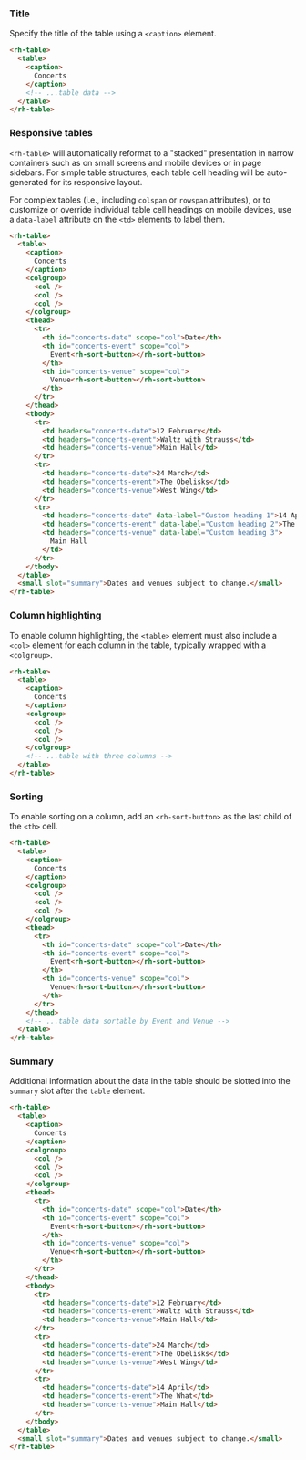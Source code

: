 ### Title

Specify the title of the table using a `<caption>` element.

```html rh-code-block
<rh-table>
  <table>
    <caption>
      Concerts
    </caption>
    <!-- ...table data -->
  </table>
</rh-table>
```

### Responsive tables

`<rh-table>` will automatically reformat to a "stacked" presentation in narrow
containers such as on small screens and mobile devices or in page sidebars. For
simple table structures, each table cell heading will be auto-generated for its
responsive layout.

For complex tables (i.e., including `colspan` or `rowspan` attributes), or to
customize or override individual table cell headings on mobile devices, use a
`data-label` attribute on the `<td>` elements to label them.

```html rh-code-block
<rh-table>
  <table>
    <caption>
      Concerts
    </caption>
    <colgroup>
      <col />
      <col />
      <col />
    </colgroup>
    <thead>
      <tr>
        <th id="concerts-date" scope="col">Date</th>
        <th id="concerts-event" scope="col">
          Event<rh-sort-button></rh-sort-button>
        </th>
        <th id="concerts-venue" scope="col">
          Venue<rh-sort-button></rh-sort-button>
        </th>
      </tr>
    </thead>
    <tbody>
      <tr>
        <td headers="concerts-date">12 February</td>
        <td headers="concerts-event">Waltz with Strauss</td>
        <td headers="concerts-venue">Main Hall</td>
      </tr>
      <tr>
        <td headers="concerts-date">24 March</td>
        <td headers="concerts-event">The Obelisks</td>
        <td headers="concerts-venue">West Wing</td>
      </tr>
      <tr>
        <td headers="concerts-date" data-label="Custom heading 1">14 April</td>
        <td headers="concerts-event" data-label="Custom heading 2">The What</td>
        <td headers="concerts-venue" data-label="Custom heading 3">
          Main Hall
        </td>
      </tr>
    </tbody>
  </table>
  <small slot="summary">Dates and venues subject to change.</small>
</rh-table>
```

### Column highlighting

To enable column highlighting, the `<table>` element must also include a `<col>`
element for each column in the table, typically wrapped with a `<colgroup>`.

```html rh-code-block
<rh-table>
  <table>
    <caption>
      Concerts
    </caption>
    <colgroup>
      <col />
      <col />
      <col />
    </colgroup>
    <!-- ...table with three columns -->
  </table>
</rh-table>
```

### Sorting

To enable sorting on a column, add an `<rh-sort-button>` as the last child of
the `<th>` cell.

```html rh-code-block
<rh-table>
  <table>
    <caption>
      Concerts
    </caption>
    <colgroup>
      <col />
      <col />
      <col />
    </colgroup>
    <thead>
      <tr>
        <th id="concerts-date" scope="col">Date</th>
        <th id="concerts-event" scope="col">
          Event<rh-sort-button></rh-sort-button>
        </th>
        <th id="concerts-venue" scope="col">
          Venue<rh-sort-button></rh-sort-button>
        </th>
      </tr>
    </thead>
    <!-- ...table data sortable by Event and Venue -->
  </table>
</rh-table>
```

### Summary

Additional information about the data in the table should be slotted into the
`summary` slot after the `table` element.

```html rh-code-block
<rh-table>
  <table>
    <caption>
      Concerts
    </caption>
    <colgroup>
      <col />
      <col />
      <col />
    </colgroup>
    <thead>
      <tr>
        <th id="concerts-date" scope="col">Date</th>
        <th id="concerts-event" scope="col">
          Event<rh-sort-button></rh-sort-button>
        </th>
        <th id="concerts-venue" scope="col">
          Venue<rh-sort-button></rh-sort-button>
        </th>
      </tr>
    </thead>
    <tbody>
      <tr>
        <td headers="concerts-date">12 February</td>
        <td headers="concerts-event">Waltz with Strauss</td>
        <td headers="concerts-venue">Main Hall</td>
      </tr>
      <tr>
        <td headers="concerts-date">24 March</td>
        <td headers="concerts-event">The Obelisks</td>
        <td headers="concerts-venue">West Wing</td>
      </tr>
      <tr>
        <td headers="concerts-date">14 April</td>
        <td headers="concerts-event">The What</td>
        <td headers="concerts-venue">Main Hall</td>
      </tr>
    </tbody>
  </table>
  <small slot="summary">Dates and venues subject to change.</small>
</rh-table>
```
